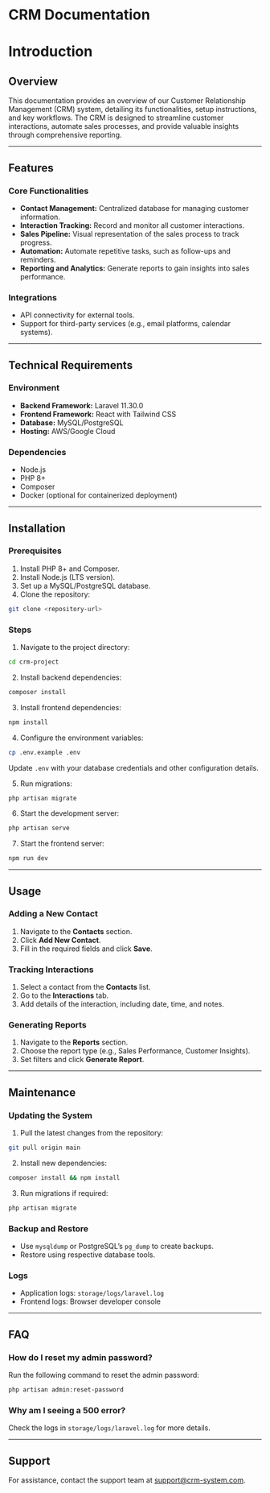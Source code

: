 # CRM Documentation

# Introduction

## Overview

This documentation provides an overview of our Customer Relationship Management (CRM) system, detailing its functionalities, setup instructions, and key workflows. The CRM is designed to streamline customer interactions, automate sales processes, and provide valuable insights through comprehensive reporting.

---

## Features

### Core Functionalities

- **Contact Management:** Centralized database for managing customer information.
- **Interaction Tracking:** Record and monitor all customer interactions.
- **Sales Pipeline:** Visual representation of the sales process to track progress.
- **Automation:** Automate repetitive tasks, such as follow-ups and reminders.
- **Reporting and Analytics:** Generate reports to gain insights into sales performance.

### Integrations

- API connectivity for external tools.
- Support for third-party services (e.g., email platforms, calendar systems).

---

## Technical Requirements

### Environment

- **Backend Framework:** Laravel 11.30.0
- **Frontend Framework:** React with Tailwind CSS
- **Database:** MySQL/PostgreSQL
- **Hosting:** AWS/Google Cloud

### Dependencies

- Node.js
- PHP 8+
- Composer
- Docker (optional for containerized deployment)

---

## Installation

### Prerequisites

1. Install PHP 8+ and Composer.
2. Install Node.js (LTS version).
3. Set up a MySQL/PostgreSQL database.
4. Clone the repository:

```bash
git clone <repository-url>
```

### Steps

1. Navigate to the project directory:

```bash
cd crm-project
```

2. Install backend dependencies:

```bash
composer install
```

3. Install frontend dependencies:

```bash
npm install
```

4. Configure the environment variables:

```bash
cp .env.example .env
```

Update `.env` with your database credentials and other configuration details.

5. Run migrations:

```bash
php artisan migrate
```

6. Start the development server:

```bash
php artisan serve
```

7. Start the frontend server:

```bash
npm run dev
```

---

## Usage

### Adding a New Contact

1. Navigate to the **Contacts** section.
2. Click **Add New Contact**.
3. Fill in the required fields and click **Save**.

### Tracking Interactions

1. Select a contact from the **Contacts** list.
2. Go to the **Interactions** tab.
3. Add details of the interaction, including date, time, and notes.

### Generating Reports

1. Navigate to the **Reports** section.
2. Choose the report type (e.g., Sales Performance, Customer Insights).
3. Set filters and click **Generate Report**.

---

## Maintenance

### Updating the System

1. Pull the latest changes from the repository:

```bash
git pull origin main
```

2. Install new dependencies:

```bash
composer install && npm install
```

3. Run migrations if required:

```bash
php artisan migrate
```

### Backup and Restore

- Use `mysqldump` or PostgreSQL’s `pg_dump` to create backups.
- Restore using respective database tools.

### Logs

- Application logs: `storage/logs/laravel.log`
- Frontend logs: Browser developer console

---

## FAQ

### How do I reset my admin password?

Run the following command to reset the admin password:

```bash
php artisan admin:reset-password
```

### Why am I seeing a 500 error?

Check the logs in `storage/logs/laravel.log` for more details.

---

## Support

For assistance, contact the support team at [support@crm-system.com](mailto:support@crm-system.com).
